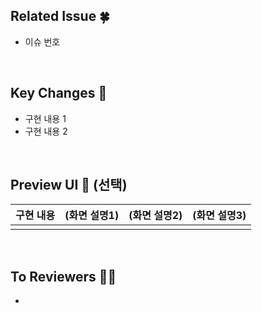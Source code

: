 ## Related Issue 🍀
- 이슈 번호

<br>

## Key Changes 🔑
- 구현 내용 1
- 구현 내용 2

<br>

## Preview UI 📸 (선택)
| 구현 내용 |           (화면 설명1)           |            (화면 설명2)              |            (화면 설명3)              |
| :-------: | :-------------------------: | :-------------------------: | :-------------------------: |
|        |  |  | |


<br>

## To Reviewers 🙏🏻
- 

